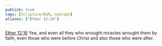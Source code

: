 ```yaml
---
publish: true
tags: [Scripture/BoM, noGraph]
aliases: ["Ether 12:16"]
---
```

[Ether 12:16](https://churchofjesuschrist.org/study/scriptures/bofm/ether/12?lang=eng&id=p16#p16) Yea, and even all they who wrought miracles wrought them by faith, even those who were before Christ and also those who were after.
